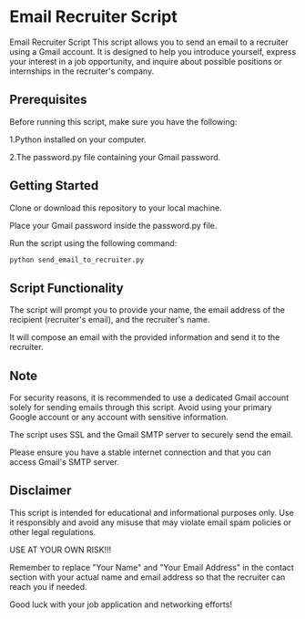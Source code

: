 # Email Recruiter Script

Email Recruiter Script
This script allows you to send an email to a recruiter using a Gmail account. It is designed to help you introduce yourself, express your interest in a job opportunity, and inquire about possible positions or internships in the recruiter's company.

## Prerequisites

Before running this script, make sure you have the following:

1.Python installed on your computer.

2.The password.py file containing your Gmail password.

## Getting Started

Clone or download this repository to your local machine.

Place your Gmail password inside the password.py file.

Run the script using the following command:

```bash
python send_email_to_recruiter.py
```

## Script Functionality

The script will prompt you to provide your name, the email address of the recipient (recruiter's email), and the recruiter's name.

It will compose an email with the provided information and send it to the recruiter.

## Note

For security reasons, it is recommended to use a dedicated Gmail account solely for sending emails through this script. Avoid using your primary Google account or any account with sensitive information.

The script uses SSL and the Gmail SMTP server to securely send the email.

Please ensure you have a stable internet connection and that you can access Gmail's SMTP server.

## Disclaimer

This script is intended for educational and informational purposes only. Use it responsibly and avoid any misuse that may violate email spam policies or other legal regulations.

USE AT YOUR OWN RISK!!!

Remember to replace "Your Name" and "Your Email Address" in the contact section with your actual name and email address so that the recruiter can reach you if needed.

Good luck with your job application and networking efforts!
